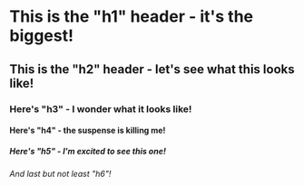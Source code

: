 # This is the "h1" header - it's the biggest!
## This is the "h2" header - let's see what this looks like!
### Here's "h3" - I wonder what it looks like!
#### Here's "h4" - the suspense is killing me!
##### Here's "h5" - I'm excited to see this one!
###### And last but not least "h6"!
